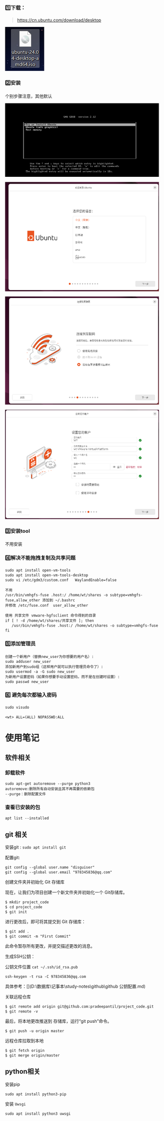 ### :one:下载：

> https://cn.ubuntu.com/download/desktop

![image-20240729184106309](imge/Ubuntn安装.assets/image-20240729184106309.png)

### :two:安装

个别步骤注意，其他默认

![image-20240729184010306](imge/Ubuntn安装.assets/image-20240729184010306.png)

![image-20240729184213071](imge/Ubuntn安装.assets/image-20240729184213071.png)

![image-20240729184333167](imge/Ubuntn安装.assets/image-20240729184333167.png)

![image-20240729184606458](imge/Ubuntn安装.assets/image-20240729184606458.png)

### :three:安装tool

不用安装

### :four:解决不能拖拽复制及共享问题

```
sudo apt install open-vm-tools
sudo apt install open-vm-tools-desktop
sudo vi /etc/gdm3/custom.conf   WaylandEnable=false

不用
/usr/bin/vmhgfs-fuse .host:/ /home/wt/shares -o subtype=vmhgfs-fuse,allow_other 添加到 ~/.bashrc
并修改 /etc/fuse.conf  user_allow_other

使用 共享文件 vmware-hgfsclient 命令得到的目录
if [ ! -d /home/wt/shares/共享文件 ]; then
   /usr/bin/vmhgfs-fuse .host:/ /home/wt/shares -o subtype=vmhgfs-fuse
fi

```

### :five:添加管理员

```
创建一个新用户（替换new_user为你想要的用户名）:
sudo adduser new_user
添加新用户到sudo组（这样用户就可以执行管理员命令了）:
sudo usermod -a -G sudo new_user
为新用户设置密码（如果你想要手动设置密码，而不是在创建时设置）:
sudo passwd new_user
```

### :six: 避免每次都输入密码

```
sudo visudo

<wt> ALL=(ALL) NOPASSWD:ALL
```







# 使用笔记

## 软件相关

### 卸载软件

```
sudo apt-get autoremove --purge python3
autoremove:删除所有自动安装且其不再需要的依赖包
--purge：删除配置文件
```

### 查看已安装的包

```
apt list --installed
```

## git 相关

安装git : `sudo apt install git`

配置git:

```
git config --global user.name "disguiser" 
git config --global user.email "978345836@qq.com"
```

创建文件夹并初始化 Git 存储库

现在，让我们为项目创建一个新文件夹并初始化一个 Git存储库。

```text
$ mkdir project_code
$ cd project_code
$ git init
```

进行更改后，即可将其提交到 Git 存储库：

```text
$ git add .
$ git commit -m "First Commit"
```

此命令暂存所有更改，并提交描述更改的消息。

生成SSH公钥：

公钥文件位置 `cat ~/.ssh/id_rsa.pub`

```
ssh-keygen -t rsa -C 978345836@qq.com
```

具体参考：[](D:\数据库\记事本\study-notes\github\github 公钥配置.md)

关联远程仓库

```
$ git remote add origin git@github.com:pradeepantil/project_code.git
$ git remote -v
```

最后，将本地更改推送到 存储库，运行“git push”命令。

```text
$ git push -u origin master
```

远程仓库拉取到本地

```
$ git fetch origin
$ git merge origin/master
```

## python相关

安装pip 

```
sudo apt install python3-pip
```

安装 `Uwsgi`

```
sudo apt install python3 uwsgi
```





